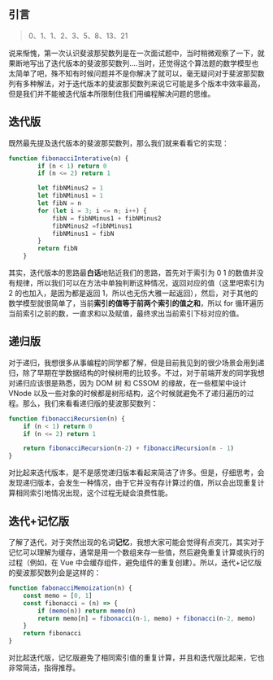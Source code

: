 ## 引言
>0、1、1、2、3、5、8、13、21 

说来惭愧，第一次认识斐波那契数列是在一次面试题中，当时稍微观察了一下，就果断地写出了迭代版本的斐波那契数列....当时，还觉得这个算法题的数学模型也太简单了吧，殊不知有时候问题并不是你解决了就可以，毫无疑问对于斐波那契数列有多种解法，对于迭代版本的斐波那契数列来说它可能是多个版本中效率最高，但是我们并不能被迭代版本所限制住我们用编程解决问题的思维。

## 迭代版
既然最先提及迭代版本的斐波那契数列，那么我们就来看看它的实现：
```javascript
function fibonacciInterative(n) {
		if (n < 1) return 0
		if (n <= 2) return 1

		let fibNMinus2 = 1
		let fibNMinus1 = 1
		let fibN = n
		for (let i = 3; i <= n; i++) {
			fibN = fibNMinus1 + fibNMinus2
			fibNMinus2 =fibNMinus1
			fibNMinus1 = fibN
		}
		return fibN
	}
```
其实，迭代版本的思路最**白话**地贴近我们的思路，首先对于索引为 0 1 的数值并没有规律，所以我们可以在方法中单独判断这种情况，返回对应的值（这里吧索引为 2 的也加入，是因为都是返回 1，所以也无伤大雅一起返回），然后，对于其他的数学模型就很简单了，当前**索引的值等于前两个索引的值之和**，所以 for 循环遍历当前索引之前的数，一直求和以及赋值，最终求出当前索引下标对应的值。

## 递归版
对于递归，我想很多从事编程的同学都了解，但是目前我见到的很少场景会用到递归，除了早期在学数据结构的时候树用的比较多。不过，对于前端开发的同学我想对递归应该很是熟悉，因为 DOM 树 和 CSSOM 的缘故，在一些框架中设计 VNode 以及一些对象的时候都是树形结构，这个时候就避免不了递归遍历的过程。那么，我们来看看递归版的斐波那契数列：
```javascript
function fibonacciRecursion(n) {
	if (n < 1) return 0
	if (n <= 2) return 1

	return fibonacciRecursion(n-2) + fibonacciRecursion(n - 1)
}
```
对比起来迭代版本，是不是感觉递归版本看起来简洁了许多。但是，仔细思考，会发现递归版本，会发生一种情况，由于它并没有存计算过的值，所以会出现重复计算相同索引地情况出现，这个过程无疑会浪费性能。

## 迭代+记忆版

了解了迭代，对于突然出现的名词**记忆**，我想大家可能会觉得有点突兀，其实对于记忆可以理解为缓存，通常是用一个数组来存一些值，然后避免重复计算或执行的过程（例如，在 Vue 中会缓存组件，避免组件的重复创建）。所以，迭代+记忆版的斐波那契数列会是这样的：
```javascript
function fabonacciMemoization(n) {
	const memo = [0, 1]
	const fibonacci = (n) => {
		if (memo(n)) return memo(n)
		return memo[n] = fibonacci(n-1, memo) + fibonacci(n-2, memo)
	}
	return fibonacci
}
```
对比起迭代版，记忆版避免了相同索引值的重复计算，并且和迭代版比起来，它也非常简洁，指得推荐。